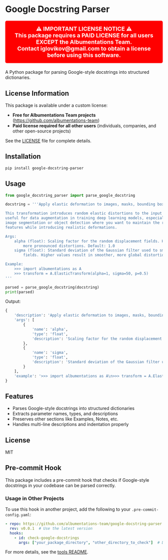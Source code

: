 # Google Docstring Parser

<div style="background-color: #ff0000; color: white; padding: 15px; margin: 20px 0; font-size: 18px; font-weight: bold; text-align: center; border-radius: 5px;">
⚠️ IMPORTANT LICENSE NOTICE ⚠️<br>
This package requires a PAID LICENSE for all users EXCEPT the Albumentations Team.<br>
Contact iglovikov@gmail.com to obtain a license before using this software.
</div>

A Python package for parsing Google-style docstrings into structured dictionaries.

## License Information

This package is available under a custom license:
- **Free for Albumentations Team projects** (https://github.com/albumentations-team)
- **Paid license required for all other users** (individuals, companies, and other open-source projects)

See the [LICENSE](LICENSE) file for complete details.

## Installation

```bash
pip install google-docstring-parser
```

## Usage

```python
from google_docstring_parser import parse_google_docstring

docstring = '''Apply elastic deformation to images, masks, bounding boxes, and keypoints.

This transformation introduces random elastic distortions to the input data. It's particularly
useful for data augmentation in training deep learning models, especially for tasks like
image segmentation or object detection where you want to maintain the relative positions of
features while introducing realistic deformations.

Args:
    alpha (float): Scaling factor for the random displacement fields. Higher values result in
        more pronounced distortions. Default: 1.0
    sigma (float): Standard deviation of the Gaussian filter used to smooth the displacement
        fields. Higher values result in smoother, more global distortions. Default: 50.0

Example:
    >>> import albumentations as A
    >>> transform = A.ElasticTransform(alpha=1, sigma=50, p=0.5)
'''

parsed = parse_google_docstring(docstring)
print(parsed)
```

Output:
```python
{
    'description': 'Apply elastic deformation to images, masks, bounding boxes, and keypoints.\n\nThis transformation introduces random elastic distortions to the input data. It\'s particularly\nuseful for data augmentation in training deep learning models, especially for tasks like\nimage segmentation or object detection where you want to maintain the relative positions of\nfeatures while introducing realistic deformations.',
    'args': [
        {
            'name': 'alpha',
            'type': 'float',
            'description': 'Scaling factor for the random displacement fields. Higher values result in\nmore pronounced distortions. Default: 1.0'
        },
        {
            'name': 'sigma',
            'type': 'float',
            'description': 'Standard deviation of the Gaussian filter used to smooth the displacement\nfields. Higher values result in smoother, more global distortions. Default: 50.0'
        }
    ],
    'example': '>>> import albumentations as A\n>>> transform = A.ElasticTransform(alpha=1, sigma=50, p=0.5)'
}
```

## Features

- Parses Google-style docstrings into structured dictionaries
- Extracts parameter names, types, and descriptions
- Preserves other sections like Examples, Notes, etc.
- Handles multi-line descriptions and indentation properly

## License

MIT

## Pre-commit Hook

This package includes a pre-commit hook that checks if Google-style docstrings in your codebase can be parsed correctly.

### Usage in Other Projects

To use this hook in another project, add the following to your `.pre-commit-config.yaml`:

```yaml
- repo: https://github.com/albumentations-team/google-docstring-parser
  rev: v0.0.1  # Use the latest version
  hooks:
    - id: check-google-docstrings
      args: ["your_package_directory", "other_directory_to_check"]  # Directories to check
```

For more details, see the [tools README](tools/README.md).
